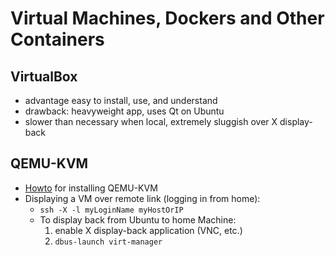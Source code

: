 # Virtual Machines, Dockers and Other Containers

<A name="QemuKvm"></A>

## VirtualBox
- advantage easy to install, use, and understand
- drawback: heavyweight app, uses Qt on Ubuntu
- slower than necessary when local, extremely sluggish over X display-back

## QEMU-KVM
- [Howto](http://www.ubuntubuzz.com/2016/05/how-to-install-kvm-with-gui-virt-manager-in-ubuntu.html) for installing QEMU-KVM
- Displaying a VM over remote link (logging in from home):
    * `ssh -X -l myLoginName myHostOrIP`
    * To display back from Ubuntu to home Machine:
        1. enable X display-back application (VNC, etc.)
        1. `dbus-launch virt-manager`   
